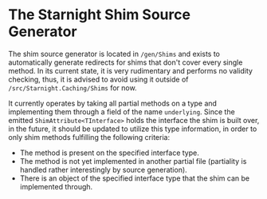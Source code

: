 # The Starnight Shim Source Generator

The shim source generator is located in `/gen/Shims` and exists to automatically generate redirects for shims that don't cover every
single method. In its current state, it is very rudimentary and performs no validity checking, thus, it is advised to avoid using it
outside of `/src/Starnight.Caching/Shims` for now.

It currently operates by taking all partial methods on a type and implementing them through a field of the name `underlying`. Since
the emitted `ShimAttribute<TInterface>` holds the interface the shim is built over, in the future, it should be updated to utilize this
type information, in order to only shim methods fulfilling the following criteria:

- The method is present on the specified interface type.
- The method is not yet implemented in another partial file (partiality is handled rather interestingly by source generation).
- There is an object of the specified interface type that the shim can be implemented through.
